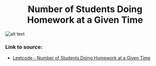 <h1 align="center">Number of Students Doing Homework at a Given Time</h1>

![alt text](https://images2.imgbox.com/5e/ae/l5uQrqon_o.png?raw=true)

### Link to source: 
- <a href="https://leetcode.com/problems/number-of-students-doing-homework-at-a-given-time/">Leetcode - Number of Students Doing Homework at a Given Time</a>

